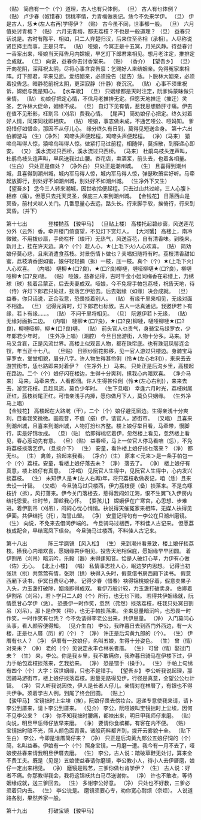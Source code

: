 <!-- { "loadSidebar": true } -->
（贴） 简自有一个（个）道理，古人也有只体例。 
（旦） 古人有乜体例？ 
（贴） 卢少春（奴惜春）锦桃李情，力青梅做表记。恁今不免来学伊。 
（旦） 伊是古人，恁★(左人右再)学得伊？ 
（贴） 古今虽不同，世事都一般。 
（旦） 六月值处讨青梅？ 
（贴） 六月无青梅，都无荔枝？不也是一般道理？ 
（旦） 益春只话说是。古时有陈平、相如，只二人弃楚归汉，后来位至丞相（承相）。人尽称说贤臣择主而事，正是只年。 
（贴） 哑娘，今冥正是十五冥，月光风静。待益春讨一香案出来，哑娘当天拜告月内嫦娥，早乞灯下郎君来相见。想月老注定，推排定会成就。 
（旦） 向说，益春你去讨香案来。 
（贴） （香介） 
【望吾乡】
（旦） 开向花阴，深拜祝太阴，尽将心事含哀告禀：乞赐好人来结姻亲。免得冤家来相阵。灯下郎君，早来见面。爱结姻亲，必须投告（捉告）恁。卜脱林大姻亲，必须着投告恁。暗静花前祝太阴，更深寂静（什静）夜沉沉。 
（贴） 心事不须重祝诉，嫦娥与我是知心。 
【水车歌】
（旦） 只姻缘都是天时注定，阮爹妈蒙昧做只亲情。 
（贴） 劝娘仔把定心情，不信月老推排无定。但愿天地推迁（摧迁）灵圣，乞许林大促命，姻缘不成。 
（旦） 自灯下见有情，惹我思想肠肝寸痛。伊去在值不见形影，枉割吊（刈吊）费我心情。 
【尾声】
 简劝娘仔心把定。终久对着好人情，同床同枕即相庆。 
（贴） 哑娘，事志做未成，不通乞哑公、哑妈知。 
 爹妈惜仔如惜金，那因不从仔儿心。 
 缘分终久有日到，莫得见短送金身。 
第十六出　　　　伯卿游马 
（生）（净外） 鸡啼头声便起程，鸡啼头声便起程。 
（净）（马来） 猿啼鸟叫得人惊，猿啼鸟叫得人惊。做紧打马过前程，相随伴，莫拆散，到驿递心即安。 
（又） 溪水流过只西桥，溪水流过只西桥。 
（马来） 杜鹃鸟枝头连声叫，杜鹃鸟枝头连声叫，早风送我过山腰。杏花店，卖酒浆，前头去，也着各相量。 
（生白） 只处正是值处？ 
（净外白） 只处正是潮州城。 
（生） 且喜得到潮州城，且喜得到潮州城，城内军马得人惊，城内军马得人惊，弹瑟吹箫实好听。马牵起放脚行，别处好不如潮州城，别处好不如潮州城。 
（生净外下又生）  
【望吾乡】
 恁今三人转来潮城，因世收拾便起程。只去过山共过岭，三人心腹卜相疼（痛）。但愿只去托天灵圣，保庇三人来到潮州城。 
【金钱花】
 日落西山是冥昏，前村犬吠人关门。几番思量心去远，路头长。行来脚手软，挨倚行，行来到冥昏。（并下） 

第十七出　　　　登楼抛荔 
【骏甲马】
（旦贴上楼） 高楼托起碧纱窗，风送莲花分外（云外）香。牵开楼门倚窗望，不见灯下赏灯人。 
【大河蟹】
 高楼上，南冷微微。不用拨纱扇，手倚栏杆（琅玕）无热气，风送百花，自有清香味。到晚来，新月上，挂在许天边。真个（个）趁人心，★(上毛下火)人心欢喜。 
（贴） 简劝娘仔莫心悲，且来消遣食荔枝。对景伤情卜做乜？夫唱妇随将有时。荔枝清香甜如蜜，荔枝清香甜如蜜，娘仔轻轻摘（拆）一枝，压一枝。真个（个）★(上毛下火)人心欢喜。 
（内唱） 嗹柳★(口?良)，★(口?良)柳嗹，嗹哑柳嗹★(口?良)，柳嗹哑柳★(口?良)嗹。 
（贴） 哑娘，益春记得，古时千金小姐同梅香在彩缕上，力绣球（球）掞着吕蒙正，后去夫妻成双。哑娘，今不免将手帕包荔枝，祝告天地，待（侍）许灯下郎君只处过，掞落乞伊拾去。后去姻缘（如缘）决会成就。 
（旦） 益春，你只话说，正合我意，恐畏掞着别人。 
（贴） 有缘千里来相见，无缘对面不相逢。 
（旦） 记得元宵时，灯下郎君乜标致。古人一话真通记。我邀伊若卜有缘，若卜有缘……。 
（贴） 不问千里将相见。 
（旦） 阮邀伊若卜无缘， 
（贴） 无缘对面拆二边。 
（内唱） 嗹柳★(口?良)，★(口?良)柳嗹，嗹哑柳嗹★(口?良)，柳嗹哑柳，柳★(口?良)嗹。 
（贴） 前头官人乜贵气，身骑宝马绿罗衣，少年郎君少年时。 
（生外净上唱）（潮腔） 今旦日出游街，人物十分多。马来。好马又含衰，正是风流世界。高楼上似观音人物，都在珠帘底。也有珠冠凤髻连金钗，年当正十七八。 
（旦贴） 日照纱窗花影移，见一官人游过只楼边。身骑宝马穿罗衣，堂堂相貌，眉分八字。许人物生得甚伶俐（怜★(左心右利)），来来去去游赏街市，恁乜路即来对着伊？ 
（生净外上） 马来。 
 只处正是后沟乡里，高楼起在路边。二个（个）娘仔闪在楼边，生得十分爽利，攃我心内暗欢喜。 
（净介马来） 马来。马牵来去，人看都佃。许人生得甚伶俐（怜★(左心右利)），来来去去，游赏花枝。且趁风流，莫负少年时。 
（生下旦唱） 幸逢六月时光，荔枝树尾正红，荔枝树尾正红。可惜亲浅手内捧，愿你做月下人，莫负只姻缘。 
（生外净马上唱）  
【金钱花】
 高楼起在大路墘（干），二个（个）娘仔避觅窗边。生得亲浅十分爽利，目看我笑微微。画观音，不值（搭）伊，请官人，游街市。 
（又唱） 且喜来到潮州城，且喜来到潮州城，人物打扮乜齐整。楼上娘仔举目看，马牵带，慢脚行，实是好锦妆成。 
（旦）（贴） 恰即得桃忆着伊，忽然楼上看见，忽然楼上看见，春心惹动先有意。 
（旦）（贴） 益春哑，马上一位官人停马看咱（恁），不免将荔枝掞落乞伊。（旦掞介下） 
（生） 安童，看许楼上娘仔掞乜落来？ 
（净） 都无乜。 
（生） 禽兽，拾起来我看。 
（净介）（生） 原来＜元来＞是一条手帕包一个（个）荔枝。安童，看楼上娘仔落去未？ 
（净） 落去了。 
（净） 楼上娘仔有真意，楼上娘仔有真意。 
（净唱） 见阮官人生得中，见阮官人生得中，心内发兴掞荔枝。 
（生） 未知伊人是★(左人右再)年，将只荔枝收做表记，咱（恁）且来去设一计智。 
（又唱） 今旦骑马过只楼西，伊力荔枝便（备）掞落来。不是鸟啄枝折（拆），风打落来。伊今关门落楼去，惹得我闷如江海，恨不生翼飞入伊房内结托恩爱。许时节，即趁我心怀。 
【耍孩儿】
 嫦娥伊在广寒宫，心思想、步难进。着伊割吊（刈吊），闷闷心忧心悄悄。袂说得天催冤家来相阵，无媒人袂得见伊面。共伊结托（托），海誓山盟。 
（净） 安童记得句有一李公在只潮州磨镜。 
（生） 向说，不免来去借问伊端的。 
 今旦骑马过楼西，不料佳人古记来。 
 但愿荔枝成配合，早结鸾凤下瑶台。 
 今旦骑马过楼西，不料佳人古记来。 

第十八出　　　　陈三学磨镜 
【风入松】
（生） 来到潮州看景致，楼上娘仔掞荔枝。攃我心内暗欢喜，愿姻缘共伊相见。投告天地相保庇，愿姻缘早早团圆。 
 着伊割吊（刈吊）暗沉吟，乐毅（器）未得逢知音。恰是人破灯心草，力伊有心做（佐）无心。 
【北上小楼】
（唱） 私情事志挂人心，眠边梦内思想。 
 记得当初张珙（拱）共莺莺有情，张珙（拱）袂得入头时，假意借书房西厢下读书。 
 假意西厢下读书，伊冥日费尽心神。 
 记得少春（惜春）袂得锦桃娘仔着，假意卖果子入头，力玉盏打破除，姻缘即得成双。 
 看伊万般计较，力玉盏打破卖身。 
 伯卿着伊割吊（刈吊），若卜学只二人的（个）所行，也无乜下贱。 
 若得共伊姻缘就，阮情愿甘心学伊（恁）。 
 恐畏伊一时作笑，忽然（弗然）掞落荔枝，枉我只处冥日割吊（刈吊）。那卜是作笑（稍），也无手帕掞落来。 
 坐来思量暗沉吟，也恐畏一时作笑，一时作笑有乜凭？ 
 今不免请得李老公出来，共伊思量。 
（净） 入门莫问心头事，看人颜容便得知。 
（见介生白） 李公，我昨暮日去到西门外西边，有一大楼，正是乜人厝（历）的（个）？ 
（净） 许正是后沟黄九郎的（个）。 
（生） 伊厝有乜人？ 
（净） 伊厝有一孜娘仔，名叫五娘，生得十分姿色。 
（生） 曾（情）对亲未？ 
（净） 老的（个）见说定永丰仓林长者厝。 
（生） 可曾（情）娶过门未？ 
（生） 来，李公。你是我乡里，我不敢瞒你，我昨暮日骑马在伊楼下过，伊力手帕包荔枝掞落来，乞我拾来。 
（净） 恐是错手（操手）。 
（生） 手帕上句绣有四个（个）大字：宿世姻缘，只也不是错手。 
【望吾乡】
 李公听我说起理，那因骑马游街市，楼上娘仔掞落荔枝。思量无路得见伊，行径是真意，全望公公乜计智。 
（净） 官人听我说因依，伊人是长者人仔儿。亲情对在林厝了，有银也不得共伊争。须着学古人例，到尾了终会团圆。 
（贴上）  
【骏甲马】
 宝镜拙时上尘埃（挨），阮娘仔畏去傍妆台。迢递专意使我来请，请卜李公到厝来，请卜李公到厝来。 
（见介） 李公，阮哑娘叫宝镜拙时上尘埃，因何不见李公来？ 
（净） 你不知我拙时腰痛，都袂出来，明日甲我师仔来磨。 
（贴） 向说，明旦甲恁师仔放早来磨。 
（净） 要请你食槟榔，有客在内不便。 
（贴） 宝镜拙时暗不光，照人颜色面青黄。诸般药料都齐到，拨开云雾貌十全。 
（贴下生白） 李公，今即是谁厝简仔来？ 
（净） 只正是后沟黄九郎公五娘仔饲的（个）简，名叫益春。伊娘有一个（个）照身宝镜，一月磨一遭。我今有一月不去了，哑娘使益春来请我明旦伊厝去磨。 
（生） 李公，古人说：踏破草鞋无处讨，算来全不费工夫。既是（见是）五娘使益春请你磨镜，李公教小人，待小人去伊厝磨，娘仔一定出来相见。 
（净） 磨镜是贱艺，三爹你做乜肯学伊？ 
（生） 古人说：好者不痛。你那教得我会，我将这锦袄共白马尽送谢你。 
（净） 许也不敢收，等待姻缘成就，送三爹回去。 
（生） 多谢李公好意。 
（净） 只处也不好教，三爹必须着只内去。 
（生） 李公说是。 
 磨镜须要心专，劝你宽心耐烦（奈烦）。 
 人说道路各别，果然养家一般。 

第十九出　　　　打破宝镜 
【骏甲马】
